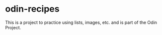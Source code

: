 # odin-recipes

This is a project to practice using lists, images, etc. and is part of the Odin Project.